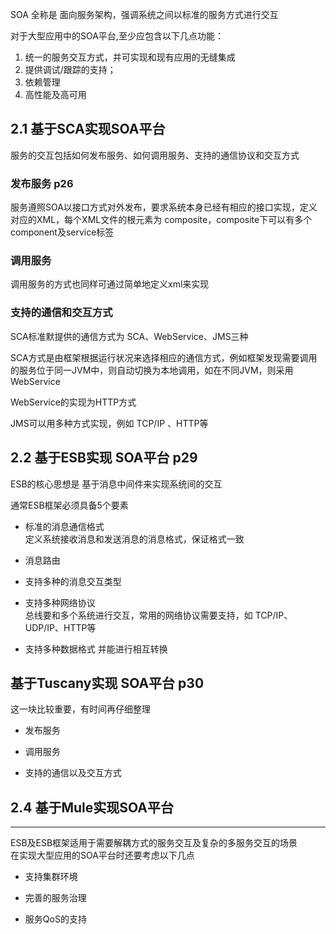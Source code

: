 SOA 全称是 面向服务架构，强调系统之间以标准的服务方式进行交互

对于大型应用中的SOA平台,至少应包含以下几点功能：    
1. 统一的服务交互方式，并可实现和现有应用的无缝集成 
2. 提供调试/跟踪的支持；
3. 依赖管理
4. 高性能及高可用       

## 2.1 基于SCA实现SOA平台   
服务的交互包括如何发布服务、如何调用服务、支持的通信协议和交互方式    
### 发布服务 p26
服务遵照SOA以接口方式对外发布，要求系统本身已经有相应的接口实现，定义对应的XML，每个XML文件的根元素为 composite，composite下可以有多个component及service标签  

### 调用服务
调用服务的方式也同样可通过简单地定义xml来实现   

### 支持的通信和交互方式    
SCA标准默提供的通信方式为 SCA、WebService、JMS三种      

SCA方式是由框架根据运行状况来选择相应的通信方式，例如框架发现需要调用的服务位于同一JVM中，则自动切换为本地调用，如在不同JVM，则采用WebService

WebService的实现为HTTP方式

JMS可以用多种方式实现，例如 TCP/IP 、HTTP等

## 2.2 基于ESB实现 SOA平台  p29
ESB的核心思想是 基于消息中间件来实现系统间的交互    

通常ESB框架必须具备5个要素  
- 标准的消息通信格式        
定义系统接收消息和发送消息的消息格式，保证格式一致
- 消息路由      

- 支持多种的消息交互类型        
- 支持多种网络协议  
总线要和多个系统进行交互，常用的网络协议需要支持，如 TCP/IP、UDP/IP、HTTP等
- 支持多种数据格式 并能进行相互转换 

## 基于Tuscany实现 SOA平台  p30
这一块比较重要，有时间再仔细整理
- 发布服务

- 调用服务
- 支持的通信以及交互方式

## 2.4 基于Mule实现SOA平台

---
ESB及ESB框架适用于需要解耦方式的服务交互及复杂的多服务交互的场景    
在实现大型应用的SOA平台时还要考虑以下几点
- 支持集群环境

- 完善的服务治理
- 服务QoS的支持




















